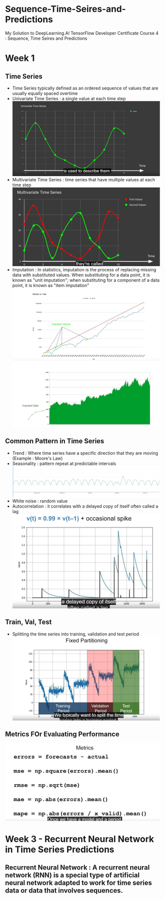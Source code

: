 # Sequence-Time-Seires-and-Predictions
My Solution to DeepLearning.AI TensorFlow Developer Certificate Course 4 : Sequence, Time Seires and Predictions
# Week 1
## Time Series
- Time Series typically defined as an ordered sequence of values that are usually equally spaced overtime
- Univariate Time Series : a single value at each time step
![Univariate Time Series](https://github.com/Lim-Calculus/Sequence-Time-Seires-and-Predictions/blob/main/Images/Week1_Univariate_Time_Series.png)
- Multivariate Time Series : time series that have multiple values at each time step 
![Multivariate Time Series](https://github.com/Lim-Calculus/Sequence-Time-Seires-and-Predictions/blob/main/Images/Week1_Multivariate_Time_Series.png)
- Imputation :  In statistics, imputation is the process of replacing missing data with substituted values. When substituting for a data point, it is known as "unit imputation"; when substituting for a component of a data point, it is known as "item imputation"
![Imputation in Moore's Law](https://github.com/Lim-Calculus/Sequence-Time-Seires-and-Predictions/blob/main/Images/Week1_Moore'sLaw_ImputedData.png)
![Week1_ImputedData.png](https://github.com/Lim-Calculus/Sequence-Time-Seires-and-Predictions/blob/main/Images/Week1_ImputedData.png)

## Common Pattern in Time Series
- Trend : Where time series have a specific direction that they are moving (Example : Moore's Law)
- Seasonality : pattern repeat at predictable intervals
![Week1_Seasonality.png](https://github.com/Lim-Calculus/Sequence-Time-Seires-and-Predictions/blob/main/Images/Week1_Seasonality.png)
- White noise : random value
- Autocorrelation :  it correlates with a delayed copy of itself often called a lag
![Week1_Autocorrelation.png](https://github.com/Lim-Calculus/Sequence-Time-Seires-and-Predictions/blob/main/Images/Week1_Autocorrelation.png)
## Train, Val, Test
- Splitting the time series into training, validation and test period
![Week1_TrainValTest.png](https://github.com/Lim-Calculus/Sequence-Time-Seires-and-Predictions/blob/main/Images/Week1_TrainValTest.png)
## Metrics FOr Evaluating Performance
![Week1_MetricsForEvaluatingPerformance.png](https://github.com/Lim-Calculus/Sequence-Time-Seires-and-Predictions/blob/main/Images/Week1_MetricsForEvaluatingPerformance.png)
# Week 3 - Recurrent Neural Network in Time Series Predictions
## Recurrent Neural Network : A recurrent neural network (RNN) is a special type of artificial neural network adapted to work for time series data or data that involves sequences.
